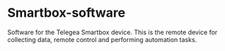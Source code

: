 # Smartbox-software
Software for the Telegea Smartbox device. This is the remote device for collecting data, remote control and performing automation tasks. 
